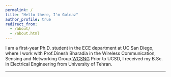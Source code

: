 ```yaml
---
permalink: /
title: "Hello there, I'm Golnaz"
author_profile: true
redirect_from: 
  - /about/
  - /about.html
---
```


I am a first-year Ph.D. student in the ECE department at UC San Diego, where I work with Prof.Dinesh Bharadia in the Wireless Communication, Sensing and Networking Group.[WCSNG](https://wcsng.ucsd.edu/)
Prior to UCSD, I received my B.Sc. in Electrical Engineering from University of Tehran.

------

